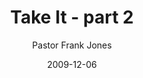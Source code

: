 ---
lunr: "true"
title: "Take It - part 2"
author: "Pastor Frank Jones"
postDate: "12-06-2009"
date: 2009-12-06
category: "sermons"
slug: "2009/12/TakeIt-part2"
icon: microphone
audioLink: "TakeIt-part2"
tags: [take it]
mp3: "TakeIt-part2/12062009.mp3"
ogg: "TakeIt-part2/12062009.ogg"
linkurl: "https://archive.org/download/TakeIt-part2/TakeIt-part2_files.xml"
ipath: "https://archive.org/download/TakeIt-part2/12062009.mp3"
layout: sermon.html
---